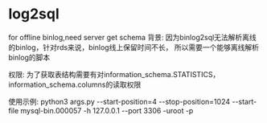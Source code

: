 # log2sql
for offline binlog,need server get schema
背景:
   因为binlog2sql无法解析离线的binlog，针对rds来说，binlog线上保留时间不长，
   所以需要一个能够离线解析binlog的脚本
   
权限:
   为了获取表结构需要有对information_schema.STATISTICS，information_schema.columns的读取权限
    
使用示例:
   python3 args.py --start-position=4 --stop-position=1024  --start-file mysql-bin.000057 -h 127.0.0.1 --port 3306 -uroot -p
